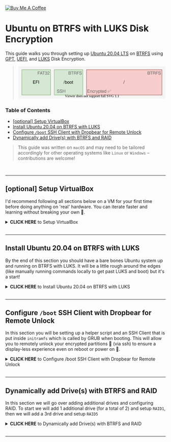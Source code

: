 <a href="https://www.buymeacoffee.com/BinaryShrub" target="_blank"><img src="https://www.buymeacoffee.com/assets/img/custom_images/orange_img.png" alt="Buy Me A Coffee" style="height: 41px !important;width: 174px !important;box-shadow: 0px 3px 2px 0px rgba(190, 190, 190, 0.5) !important;-webkit-box-shadow: 0px 3px 2px 0px rgba(190, 190, 190, 0.5) !important;" ></a>

# Ubuntu on BTRFS with LUKS Disk Encryption
This guide walks you through setting up [Ubuntu 20.04 LTS](https://wiki.ubuntu.com/FocalFossa/ReleaseNotes) on [BTRFS](https://btrfs.wiki.kernel.org/index.php/Main_Page) using [GPT](https://en.wikipedia.org/wiki/GUID_Partition_Table), [UEFI](https://en.wikipedia.org/wiki/Unified_Extensible_Firmware_Interface), and [LUKS](https://gitlab.com/cryptsetup/cryptsetup/blob/master/README.md) Disk Encryption.

> [![](assets/partitions.svg)](https://app.diagrams.net/?lightbox=1&highlight=0000ff&edit=_blank&layers=1&nav=1&title=Untitled%20Diagram.drawio#R5Zhdb5swFIZ%2FDZeRAAMjlyVN1krrJoVKu3bAAWsGM8dpyH79jsF8JVRt1CRd10SK7PfYx%2BZ9bAwx0CwrvwpcpA88Jsywzbg00K1h257nwq8S9lpAXi0kgsa1ZHVCSP8QLZpa3dKYbAYNJedM0mIoRjzPSSQHGhaC74bN1pwNRy1wQo6EMMLsWP1JY5nWqu%2BanX5HaJI2I1umjmS4aayFTYpjvutJaG6gmeBc1qWsnBGmvGt8qfstnom2ExMkl6%2FpUFL8Yxl%2Fm9DvD%2FcWYssUPbkTy6%2FTPGG21VesZyv3jQWCb%2FOYqCymgYJdSiUJCxyp6A6Yg5bKjEHNguKa51JTtE1dn3HGRZUL1R%2FQMaNJDloEsydCNaSM9RquXfUFfSMF%2F0V6Ea%2F6QETPnAhJymc9sVqnYYUSnhEp9tCk6dDA0avT8nV917F2mqWY9jhPtYb18kra1B0BKGgIJwBxRnh4DEYNVlBIZHXdtaCsHZDyfm95E5hsKgg30MDyi7ILNlnmi%2FsmEUy0zjXMD3JvzDctiiHb2CV%2B7Iyx9e0VOhtbdMB2eszWH0H75VJox7baRdAqcOq28l%2FjtQ%2B37nvjnV4R73uhXfsRiaIxtCvfdVzzPGiR9TJae%2ByufDG2zWA9uMHjchGCyThTluWrTTFmNpggh442B5%2Bopx0opyg8b9xoPaNxrHoHgsBCwKsqkzK24DSX1YW5geHeqlRbyevF0h69FzonHe9lIt4IEPtiQKzPDcR2%2FjUg9hGQxc0jsj8LEOsVO8S9KpDRJ8kBi3keiX0h4SyAWcxtYzozfPcEQIysPwyfwzOl3UA9PtOr8vGO%2BITh3Qnut29OH8L%2Fw8e1Mf%2Bd8%2FgP1e6tuor1%2FppA878%3D)

### Table of Contents
* [[optional] Setup VirtualBox](#[optional]-Setup-VirtualBox)
* [Install Ubuntu 20.04 on BTRFS with LUKS](#Install-Ubuntu-20.04-on-BTRFS-with-LUKS)
* [Configure `/boot` SSH Client with Dropbear for Remote Unlock](#Configure-`/boot`-SSH-Client-with-Dropbear-for-Remote-Unlock)
* [Dynamically add Drive(s) with BTRFS and RAID](#Dynamically-add-Drive(s)-with-BTRFS-and-RAID)


> This guide was written on `macOS` and may need to be tailored accordingly for other operating systems like `Linux` or `Windows` – contributions are welcome!

<br/>

---

## [optional] Setup VirtualBox
I'd recommend following all sections below on a VM for your first time before doing anything on 'real' hardware. You can iterate faster and learning without breaking your own 💩.

<details><summary><span style="font-weight:bold">CLICK HERE</span> to Setup VirtualBox</summary><p>

### Install VirtualBox
1. Download and install [VirtualBox](https://www.virtualbox.org/wiki/Downloads)
    ``` sh
    brew cask install virtualbox
    ```
### Create a new VM
1. Launch VirtualBox, click `New`:</br></br>**Type:** `Linux`</br>**Version:** `Ubuntu (64-bit)`
    ![](assets/vb-new.png)
1. Continue with defaults (which should include a **10 GB** virtual drive)

### Configure and Launch new VM
1. Select VM from step above and click `Settings`
2. Navigate to **System > Motherboard** 
3. Check `Enable EFI (special OSes only)`
    ![](assets/vb-mobo.png)
4. Navigate to **Storage** and attach `ubuntu-20.04-desktop-amd64.iso` as a new Optical Drive:
    ![](assets/vb-storage.png)
5. Navigate to **Network** and change to `Bridged Adapter` so the VM will get an IP Address from your router instead of your computer:
    ![](assets/vb-bridged.png)
6. [optional] Increase VM performance 
   > I put my numbers below but do what suites you
   
   **Base Memory:** `2048 MB`</br>**Processor(s)** `4`</br>**Video Memory:** `128 MB`
7. Click `OK` to save settings
8. Click `Start`
9.  [optional] Change VM to Scaled Mode (View > Scaled Mode) for a better viewing experience
10. You should be off to the races 🏇</br>
![](assets/vb-launch.png)

</p></details>
<br/>

---

## Install Ubuntu 20.04 on BTRFS with LUKS
By the end of this section you should have a bare bones Ubuntu system up and running on BTRFS with LUKS. It will be a little rough around the edges (like manually running commands locally to get past LUKS and boot) but it's a start!

<details><summary><span style="font-weight:bold">CLICK HERE</span>  to Install Ubuntu 20.04 on BTRFS with LUKS</summary>
<p>

<p align="center"><img src="assets/letsdothis.png"/></p>

### Download Ubuntu 20.04 LTS image
[https://releases.ubuntu.com/20.04/ubuntu-20.04-desktop-amd64.iso](https://releases.ubuntu.com/20.04/ubuntu-20.04-desktop-amd64.iso)
### Launch 'Try Ubuntu' from Installer USB/CD
1. If you are not going the VirtualBox VM route you will need to [build an Ubuntu Live USB](https://ubuntu.com/tutorials/tutorial-create-a-usb-stick-on-ubuntu) from `ubuntu-20.04-desktop-amd64.iso` and launch into it.
2. Start your system, boot to the attached Ubuntu environment, and select `Try Ubuntu` once fully loaded.
3. Open `terminal` (Ctrl+Opt+T on macOS) and run `lsblk` to list out your block devices and locate the drive you will be installing Ubuntu on – in my case `sda`.</br>
![](assets/vb-lsblk.png)
    > Jot down your disk name, if it's different than mine, and use it for the remainder of this guide
4. Launch interactive sudo `sudo -i` in terminal – it's time to get our hands dirty 🙌.

### Create Disk Partitions
1. Launch `parted` in interactive sudo to setup a `GPT` partition table and create our three partitions: `EFI`, `/boot`, and `/`.</br>
    ``` sh
    parted /dev/sda
        mklabel gpt
        mkpart primary 1MiB 513MiB
        mkpart primary 513MiB 1026MiB
        mkpart primary 1026MiB 100%
        print
        quit
    ```

    ![](assets/parted.png)

### Setup LUKS Disk Encryption on `/` partition
1. Setup encryption on `/` partition:
    ``` sh
    cryptsetup luksFormat /dev/sda3
    ```
    > **Use a strong passphrase**: This passphrase is what will be used to unlock your disk encryption in the future – avoid brute force attacks and use something long and strong 😘.
    
    > If you on on VirtualBox, you may get a `Killed` response with a screen flicker, this means luksFormat failed. Try with `--pbkdf-memory 256` to reduce the required memory – not recommended if you can avoid it. 
2. Open your newly created LUKS `/` partition:
   ``` sh
   cryptsetup luksOpen /dev/sda3 sda3_crypt
   ```
   > This will mount an LVM at `/dev/mapper/sda3_crypt` which is affectively your decrypted partition.

### Format Disk Partitions
1. Format `EFI` partition:
    ``` sh
    mkfs.vfat -F 32 /dev/sda1
    ```
2. Format `/boot` partition:
    ``` sh
    mkfs.btrfs /dev/sda2
    ```
1. Format `/` partition:
    ``` sh
    mkfs.btrfs /dev/mapper/sda3_crypt
    ```
    > You do not want to use `/dev/sda3` here because it's encrypted.

### Install Ubuntu 👨‍💻
1. Launch Ubuntu Installer from interactive sudo terminal
   ``` sh
   ubiquity
   ```
   ![](assets/installer.png)
2. Continue with your desired settings until you hit the **Installation type** page, here you want to select the `Something else` radial button:
    ![](assets/installtype.png)
3. We are now going to tell the Ubuntu installer how/where we want our installation:
    1. Select `/dev/sda1`, press the Change button. Choose Use as `EFI System Partition`.</br>
        > If this is not an option, you probably didn't boot with UEFI Support in VirtualBox or your System doesnt support UEFI 🙁
    2. Select `/dev/sda2`, press the Change button. Choose Use as `btrfs journaling filesystem`, check `Format`, and use `/boot` as Mount point.
    3. Select `/dev/mapper/sda3_crypt`, press the Change button. Choose Use as `btrfs journaling filesystem`, check `Format`, and use `/` as Mount point.
   
    ![](assets/installtypeparts.png)
4. Click `Install Now`
5. Continue through the rest of the installation with your desired settings:
    ![](assets/installcomplete.png)
6. Remove the Ubuntu Installer USB/CD – it is no longer needed.
7.  Click `Restart Now`
8.  Congrats, Ubuntu is installed on BTRFS with LUKS 🎉 – time for a test drive to see if it works 🚙...

### Launch your new Ubuntu System for the First Time
1. Once booted/restarted you should end up in `initramfs` running `BusyBox` and not Ubuntu. This is because your `/boot` volume could not mount the `/` partition because it's encrypted:
    ![](assets/initramfs.png)
2. Perform the following commands to boot into Ubuntu:
   1. Open the encrypted `/` partition
       ``` sh
       cryptsetup luksOpen /dev/sda3 sda3_crypt
       ```
   2. Scan for the `/` partition filesystem
       ``` sh
       btrfs device scan
       ```
   3. Exit to continue the booting process
       ``` sh
       exit
       ```
    ![](assets/manualboot.png)
3. If all's good, you should be loaded to Ubuntu!</br>
![](assets/booted.png)

### Enable SSH
1. Upgrade packages, install a couple more, and enable ssh access:
    ``` sh
    sudo apt update
    sudo apt upgrade -y
    sudo apt install -y net-tools openssh-server curl vim
    ```
2. Add filewall rule for ssh:
    ``` sh
    sudo ufw allow ssh
    ```
3. Setup `authorized_keys` to gate ssh access:
    ``` sh
    mkdir ~/.ssh
    echo "YOUR_PUBLIC_KEY_HERE" >> ~/.ssh/authorized_keys
    ```
    > Read more about [ssh-keygen](https://www.ssh.com/ssh/keygen/) if needed.
4. You should now be able to ssh into your Ubuntu system:
    ``` sh
    ssh binaryshrub@192.168.1.109
    ```
    > Use `ifconfig` if you need to find the IP Address.

### Additional Configuration
1. [optional] If you are on VirtualBox, you should now install `VirtualBox Guest Additions` and `disable Scaled Mode` to make your experience better.
2. [optional] Trim down on GRUB start time from `30s` to `2s` like default</br>
    ``` sh
    sudo sh -c 'echo GRUB_RECORDFAIL_TIMEOUT=2 >> /etc/default/grub'
    sudo update-grub
    ```
    ![](assets/grubtimeout.png)


</p></details>

<br/>

---

## Configure `/boot` SSH Client with Dropbear for Remote Unlock

In this section you will be setting up a helper script and an SSH Client that is put inside `initramfs` which is called by GRUB when booting. This will allow you to remotely unlock your encrypted partitions 👏 (via ssh) to ensure a display-less experience even on reboot or power on 🎉.

<details><summary><span style="font-weight:bold">CLICK HERE</span> to Configure /boot SSH Client with Dropbear for Remote Unlock</summary><p>

### Download and Execute `btrfs-luks-unlocker.sh`

The following script will setup the ssh client for you, add an `unlock` script, and grant access to `~/.ssh/authorized_keys`:
``` sh
cd ~
curl https://raw.githubusercontent.com/BinaryShrub/ubuntu-btrfs-luks/master/scripts/btrfs-luks-unlocker.sh -o btrfs-luks-unlocker.sh
sudo chmod +x btrfs-luks-unlocker.sh
./btrfs-luks-unlocker.sh
```
> WARNING: You will need to rerun this script on `~/.ssh/authorized_keys` change if you want the new users to have access to connect.

> WARNING: You will need to update `btrfs-luks-unlocker.sh` to include all drives that should be unlocked. Look for the line with `cryptsetup luksOpen` and change/duplicate accordingly.

### Reboot and SSH into `/boot`
After this script has executed, you should now be able to ssh into the system on reboot. To do this you must explicitly use the `root` user like so:
``` sh
ssh root@192.168.1.109
```
> Do not change user, `root` is what you want.

### Execute `unlock` when in initramfs
Once you have successfully connected to initramfs (from the step above) you will now have access to the `unlock` script to help make unlocking easier for you:

``` sh
ssh root@192.168.1.109


BusyBox v1.30.1 (Ubuntu 1:1.30.1-4ubuntu6) built-in shell (ash)
Enter 'help' for a list of built-in commands.

# unlock
Enter passphrase for /dev/sda3: 
Scanning for Btrfs filesystems

⏳ Booting ...

# Connection to 192.168.1.109 closed by remote host.
Connection to 192.168.1.109 closed.
```

You can also access this script with `./unlock` to make it easier to remember if you forget 😇:
``` sh
ssh root@192.168.1.109       


BusyBox v1.30.1 (Ubuntu 1:1.30.1-4ubuntu6) built-in shell (ash)
Enter 'help' for a list of built-in commands.

# ls
unlock
# ▉
```
</p></details>

<br/>

---
## Dynamically add Drive(s) with BTRFS and RAID

In this section we will go over adding additional drives and configuring RAID. To start we will add 1 additional drive (for a total of 2) and setup `RAID1`, then we will add a 3rd drive and setup `RAID5`

<details><summary><span style="font-weight:bold">CLICK HERE</span> to Dynamically add Drive(s) with BTRFS and RAID</summary><p>

### Understand your existing filesystem
The following commands give you some basic information about the btrfs mount points and the devices they include:

1.  ``` sh
    sudo btrfs fi show
    ```
2.  ``` sh
    findmnt -nt btrfs
    ```

![](assets/driveinfo.png)

### Add a new LUKS Drive

1. Be sure your new drive is attached to the system and verify with `lsblk`
    > If you are using VirtualBox you can create another `10 GB` drive in settings, under **Storage** after shutting down your VM

    ![](assets/newdrive.png)

2. Create partition:
    ``` sh
    sudo parted /dev/sdb
        mklabel gpt
        mkpart primary 1MiB 100%
        print
        quit
    ```

3. Format for LUKS:
    ``` sh
    sudo cryptsetup luksFormat /dev/sdb1
    ```
    > You can either use the same passphrase as `/dev/sda3` or something different

    > If you on on VirtualBox, you may get a `Killed` response with a screen flicker, this means luksFormat failed. Try with `--pbkdf-memory 256` to reduce the required memory – not recommended if you can avoid it. 

4. Open your newly created LUKS partition:
   ``` sh
   sudo cryptsetup luksOpen /dev/sdb1 sdb1_crypt
   ```

5. Add a line to `btrfs-luks-unlocker.sh` for your new drive so you will be promted to unlock it on reboot:
    ``` sh
    # Add line to `btrfs-luks-unlocker.sh`
    # /sbin/cryptsetup luksOpen /dev/sdb1 sdb1_crypt

    # Execute scrip to update
    ~/btrfs-luks-unlocker.sh
    ```
    ![](assets/scriptdriveupdate.png)

6. Add new drive to the `/` BTRFS mount point and configure for `RAID1`:
    ``` sh
    sudo btrfs device add /dev/mapper/sdb1_crypt /
    ``` 

7. Balance the new drive with the existing:</br></br>
    For 2 Drives use `RAID1`:
    ```
    sudo btrfs balance start -dconvert=raid1 -mconvert=raid1 /
    ```

    For 3+ Drives use `RAID5`:
    ``` sh
    sudo btrfs balance start -dconvert=raid5 -mconvert=raid5 /
    ```
8. Monitor balance status:
    ``` sh
    sudo btrfs balance status /
    ```

Once completed you should have a nice multi-drive setup 👏.

</p></details>

<br/>

---